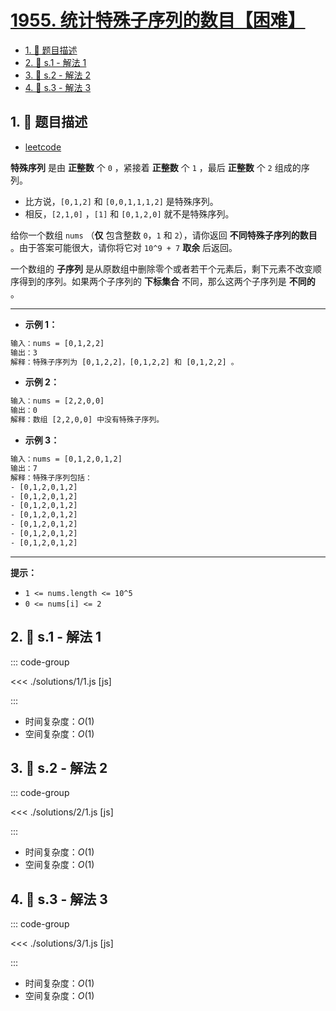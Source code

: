 # [1955. 统计特殊子序列的数目【困难】](https://github.com/tnotesjs/TNotes.leetcode/tree/main/notes/1955.%20%E7%BB%9F%E8%AE%A1%E7%89%B9%E6%AE%8A%E5%AD%90%E5%BA%8F%E5%88%97%E7%9A%84%E6%95%B0%E7%9B%AE%E3%80%90%E5%9B%B0%E9%9A%BE%E3%80%91)

<!-- region:toc -->

- [1. 📝 题目描述](#1--题目描述)
- [2. 🎯 s.1 - 解法 1](#2--s1---解法-1)
- [3. 🎯 s.2 - 解法 2](#3--s2---解法-2)
- [4. 🎯 s.3 - 解法 3](#4--s3---解法-3)

<!-- endregion:toc -->

## 1. 📝 题目描述

- [leetcode](https://leetcode.cn/problems/count-number-of-special-subsequences/)

**特殊序列** 是由 **正整数** 个 `0` ，紧接着 **正整数** 个 `1` ，最后 **正整数** 个 `2` 组成的序列。

- 比方说，`[0,1,2]` 和 `[0,0,1,1,1,2]` 是特殊序列。
- 相反，`[2,1,0]` ，`[1]` 和 `[0,1,2,0]` 就不是特殊序列。

给你一个数组 `nums` （**仅** 包含整数 `0`，`1` 和 `2`），请你返回 **不同特殊子序列的数目** 。由于答案可能很大，请你将它对 `10^9 + 7` **取余** 后返回。

一个数组的 **子序列** 是从原数组中删除零个或者若干个元素后，剩下元素不改变顺序得到的序列。如果两个子序列的 **下标集合** 不同，那么这两个子序列是 **不同的** 。

---

- **示例 1：**

```txt
输入：nums = [0,1,2,2]
输出：3
解释：特殊子序列为 [0,1,2,2]，[0,1,2,2] 和 [0,1,2,2] 。
```

- **示例 2：**

```txt
输入：nums = [2,2,0,0]
输出：0
解释：数组 [2,2,0,0] 中没有特殊子序列。
```

- **示例 3：**

```txt
输入：nums = [0,1,2,0,1,2]
输出：7
解释：特殊子序列包括：
- [0,1,2,0,1,2]
- [0,1,2,0,1,2]
- [0,1,2,0,1,2]
- [0,1,2,0,1,2]
- [0,1,2,0,1,2]
- [0,1,2,0,1,2]
- [0,1,2,0,1,2]
```

---

**提示：**

- `1 <= nums.length <= 10^5`
- `0 <= nums[i] <= 2`

## 2. 🎯 s.1 - 解法 1

::: code-group

<<< ./solutions/1/1.js [js]

:::

- 时间复杂度：$O(1)$
- 空间复杂度：$O(1)$

## 3. 🎯 s.2 - 解法 2

::: code-group

<<< ./solutions/2/1.js [js]

:::

- 时间复杂度：$O(1)$
- 空间复杂度：$O(1)$

## 4. 🎯 s.3 - 解法 3

::: code-group

<<< ./solutions/3/1.js [js]

:::

- 时间复杂度：$O(1)$
- 空间复杂度：$O(1)$
